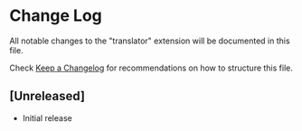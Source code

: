 # Change Log
All notable changes to the "translator" extension will be documented in this file.

Check [Keep a Changelog](http://keepachangelog.com/) for recommendations on how to structure this file.

## [Unreleased]
- Initial release